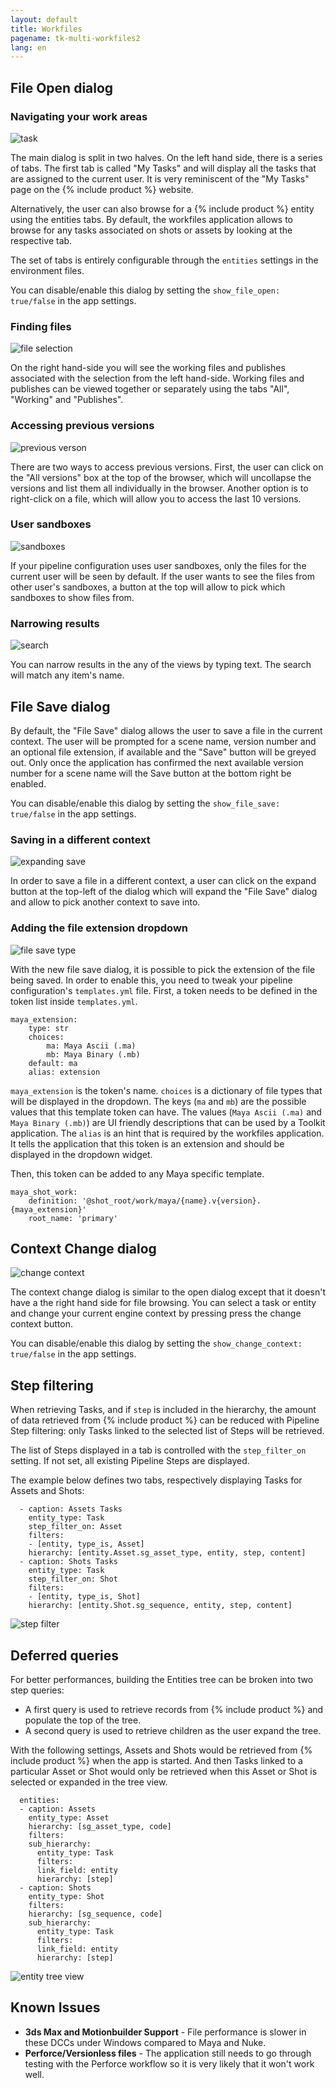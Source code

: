 ```yaml
---
layout: default
title: Workfiles
pagename: tk-multi-workfiles2
lang: en
---
```


## File Open dialog

### Navigating your work areas

![task](../images/apps/multi-workfiles2-tasks.png)

The main dialog is split in two halves. On the left hand side, there is a series of tabs. The first tab is called "My Tasks" and will display all the tasks that are assigned to the current user. It is very reminiscent of the "My Tasks" page on the {% include product %} website.

Alternatively, the user can also browse for a {% include product %} entity using the entities tabs. By default, the workfiles application allows to browse for any tasks associated on shots or assets by looking at the respective tab.

The set of tabs is entirely configurable through the `entities` settings in the environment files.

You can disable/enable this dialog by setting the `show_file_open: true/false` in the app settings.

### Finding files

![file selection](../images/apps/multi-workfiles2-file_selection.png)

On the right hand-side you will see the working files and publishes associated with the selection from the left hand-side. Working files and publishes can be viewed together or separately using the tabs "All", "Working" and "Publishes".

### Accessing previous versions

![previous verson](../images/apps/multi-workfiles2-previous_versions.png)

There are two ways to access previous versions. First, the user can click on the "All versions" box at the top of the browser, which will uncollapse the versions and list them all individually in the browser. Another option is to right-click on a file, which will allow you to access the last 10 versions.

### User sandboxes

![sandboxes](../images/apps/multi-workfiles2-sandboxes.png)

If your pipeline configuration uses user sandboxes, only the files for the current user will be seen by default. If the user wants to see the files from other user's sandboxes, a button at the top will allow to pick which sandboxes to show files from.

### Narrowing results

![search](../images/apps/multi-workfiles2-search.png)

You can narrow results in the any of the views by typing text. The search will match any item's name.

## File Save dialog

By default, the "File Save" dialog allows the user to save a file in the current context. The user will be prompted for a scene name, version number and an optional file extension, if available and the "Save" button will be greyed out. Only once the application has confirmed the next available version number for a scene name will the Save button at the bottom right be enabled.

You can disable/enable this dialog by setting the `show_file_save: true/false` in the app settings.

### Saving in a different context

![expanding save](../images/apps/multi-workfiles2-expanding_save.png)

In order to save a file in a different context, a user can click on the expand button at the top-left of the dialog which will expand the "File Save" dialog and allow to pick another context to save into.

### Adding the file extension dropdown

![file save type](../images/apps/multi-workfiles2-file_save_file_type.png)

With the new file save dialog, it is possible to pick the extension of the file being saved. In order to enable this, you need to tweak your pipeline configuration's `templates.yml` file. First, a token needs to be defined in the token list inside `templates.yml`.

```
maya_extension:
    type: str
    choices:
        ma: Maya Ascii (.ma)
        mb: Maya Binary (.mb)
    default: ma
    alias: extension
```

`maya_extension` is the token's name. `choices` is a dictionary of file types that will be displayed in the dropdown. The keys (`ma` and `mb`) are the possible values that this template token can have. The values (`Maya Ascii (.ma)` and `Maya Binary (.mb)`) are UI friendly descriptions that can be used by a Toolkit application. The `alias` is an hint that is required by the workfiles application. It tells the application that this token is an extension and should be displayed in the dropdown widget.

Then, this token can be added to any Maya specific template.

```
maya_shot_work:
    definition: '@shot_root/work/maya/{name}.v{version}.{maya_extension}'
    root_name: 'primary'
```

## Context Change dialog

![change context](../images/apps/multi-workfiles2-change_context.png)

The context change dialog is similar to the open dialog except that it doesn't have a the right hand side for file browsing. You can select a task or entity and change your current engine context by pressing press the change context button.

You can disable/enable this dialog by setting the `show_change_context: true/false` in the app settings.

## Step filtering

When retrieving Tasks, and if `step` is included in the hierarchy, the amount of data retrieved from {% include product %} can be reduced with Pipeline Step filtering: only Tasks linked to the selected list of Steps will be retrieved.

The list of Steps displayed in a tab is controlled with the `step_filter_on` setting. If not set, all existing Pipeline Steps are displayed.

The example below defines two tabs, respectively displaying Tasks for Assets and Shots:
```
  - caption: Assets Tasks
    entity_type: Task
    step_filter_on: Asset
    filters:
    - [entity, type_is, Asset]
    hierarchy: [entity.Asset.sg_asset_type, entity, step, content]
  - caption: Shots Tasks
    entity_type: Task
    step_filter_on: Shot
    filters:
    - [entity, type_is, Shot]
    hierarchy: [entity.Shot.sg_sequence, entity, step, content]
```

![step filter](../images/apps/multi-workfiles2-step_filter.png)


## Deferred queries

For better performances, building the Entities tree can be broken into two step queries:
- A first query is used to retrieve records from {% include product %} and populate the top of the tree.
- A second query is used to retrieve children as the user expand the tree.

With the following settings, Assets and Shots would be retrieved from {% include product %} when the app is started. And then Tasks linked to a particular Asset or Shot would only be retrieved when this Asset or Shot is selected or expanded in the tree view.

```
  entities:
  - caption: Assets
    entity_type: Asset
    hierarchy: [sg_asset_type, code]
    filters:
    sub_hierarchy:
      entity_type: Task
      filters:
      link_field: entity
      hierarchy: [step]
  - caption: Shots
    entity_type: Shot
    filters:
    hierarchy: [sg_sequence, code]
    sub_hierarchy:
      entity_type: Task
      filters:
      link_field: entity
      hierarchy: [step]
```
![entity tree view](../images/apps/multi-workfiles2-entity_tree_view.png)


## Known Issues

- **3ds Max and Motionbuilder Support** - File performance is slower in these DCCs under Windows compared to Maya and Nuke.
- **Perforce/Versionless files** - The application still needs to go through testing with the Perforce workflow so it is very likely that it won't work well.